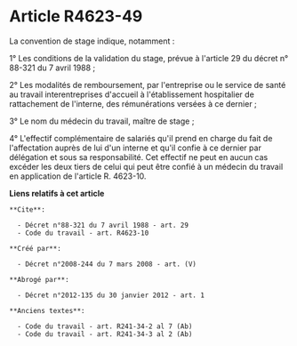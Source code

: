 # Article R4623-49

La convention de stage indique, notamment : 

1° Les conditions de la validation du stage, prévue à l'article 29 du décret n° 88-321 du 7 avril 1988 ; 

2° Les modalités de remboursement, par l'entreprise ou le service de santé au travail interentreprises d'accueil à
l'établissement hospitalier de rattachement de l'interne, des rémunérations versées à ce dernier ; 

3° Le nom du médecin du travail, maître de stage ; 

4° L'effectif complémentaire de salariés qu'il prend en charge du fait de l'affectation auprès de lui d'un interne et qu'il
confie à ce dernier par délégation et sous sa responsabilité. Cet effectif ne peut en aucun cas excéder les deux tiers de
celui qui peut être confié à un médecin du travail en application de l'article R. 4623-10.

**Liens relatifs à cet article**

	**Cite**:

	  - Décret n°88-321 du 7 avril 1988 - art. 29
	  - Code du travail - art. R4623-10

	**Créé par**:

	  - Décret n°2008-244 du 7 mars 2008 - art. (V)

	**Abrogé par**:

	  - Décret n°2012-135 du 30 janvier 2012 - art. 1

	**Anciens textes**:

	  - Code du travail - art. R241-34-2 al 7 (Ab)
	  - Code du travail - art. R241-34-3 al 2 (Ab)
